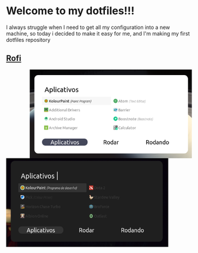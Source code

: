 # Welcome to my dotfiles!!!

I always struggle when I need to get all my configuration into a new machine, so today i decided to make it easy for me, and I'm making my first dotfiles repository


## [Rofi](https://github.com/davatorium/rofi)

<img align="right"  width="440" height="240" src="https://raw.githubusercontent.com/Arthurcn96/dotfiles/master/.images/rofi.png" />

<img align="left"  width="440" height="240" src="https://raw.githubusercontent.com/Arthurcn96/dotfiles/master/.images/rofiDark.png" />
